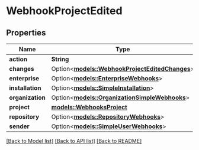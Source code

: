 # WebhookProjectEdited

## Properties

Name | Type | Description | Notes
------------ | ------------- | ------------- | -------------
**action** | **String** |  | 
**changes** | Option<[**models::WebhookProjectEditedChanges**](webhook_project_edited_changes.md)> |  | [optional]
**enterprise** | Option<[**models::EnterpriseWebhooks**](enterprise-webhooks.md)> |  | [optional]
**installation** | Option<[**models::SimpleInstallation**](simple-installation.md)> |  | [optional]
**organization** | Option<[**models::OrganizationSimpleWebhooks**](organization-simple-webhooks.md)> |  | [optional]
**project** | [**models::WebhooksProject**](webhooks_project.md) |  | 
**repository** | Option<[**models::RepositoryWebhooks**](repository-webhooks.md)> |  | [optional]
**sender** | Option<[**models::SimpleUserWebhooks**](simple-user-webhooks.md)> |  | [optional]

[[Back to Model list]](../README.md#documentation-for-models) [[Back to API list]](../README.md#documentation-for-api-endpoints) [[Back to README]](../README.md)


